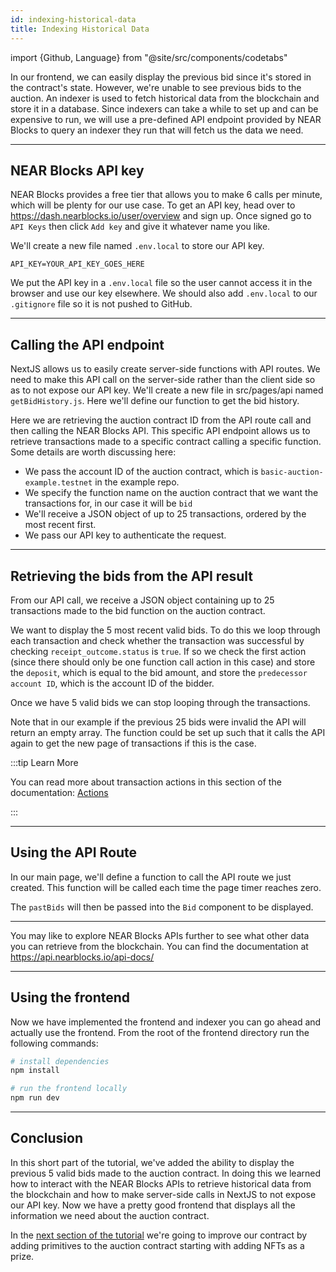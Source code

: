 ```yaml
---
id: indexing-historical-data
title: Indexing Historical Data
---
```


import {Github, Language} from "@site/src/components/codetabs"

In our frontend, we can easily display the previous bid since it's stored in the contract's state. However, we're unable to see previous bids to the auction. An indexer is used to fetch historical data from the blockchain and store it in a database. Since indexers can take a while to set up and can be expensive to run, we will use a pre-defined API endpoint provided by NEAR Blocks to query an indexer they run that will fetch us the data we need.

---

## NEAR Blocks API key

NEAR Blocks provides a free tier that allows you to make 6 calls per minute, which will be plenty for our use case. To get an API key, head over to https://dash.nearblocks.io/user/overview and sign up. Once signed go to `API Keys` then click `Add key` and give it whatever name you like. 

We'll create a new file named `.env.local` to store our API key.

```env
API_KEY=YOUR_API_KEY_GOES_HERE
```

We put the API key in a `.env.local` file so the user cannot access it in the browser and use our key elsewhere. We should also add `.env.local` to our `.gitignore` file so it is not pushed to GitHub.

---

## Calling the API endpoint

NextJS allows us to easily create server-side functions with API routes. We need to make this API call on the server-side rather than the client side so as to not expose our API key. We'll create a new file in src/pages/api named `getBidHistory.js`. Here we'll define our function to get the bid history.

<Language value="javascript" language="javascript" showSingleFName={true}>
    <Github fname="getBidHistory.js" 
        url="https://github.com/near-examples/auctions-tutorial/blob/reorg-auction/frontends/01-frontend/src/pages/api/getBidHistory.js#L1-L13"
        start="1" end="13" />
</Language>

Here we are retrieving the auction contract ID from the API route call and then calling the NEAR Blocks API. This specific API endpoint allows us to retrieve transactions made to a specific contract calling a specific function. Some details are worth discussing here:

- We pass the account ID of the auction contract, which is `basic-auction-example.testnet` in the example repo.
- We specify the function name on the auction contract that we want the transactions for, in our case it will be `bid`
- We'll receive a JSON object of up to 25 transactions, ordered by the most recent first.
- We pass our API key to authenticate the request.

---

## Retrieving the bids from the API result

From our API call, we receive a JSON object containing up to 25 transactions made to the bid function on the auction contract. 

<Language value="javascript" language="javascript" showSingleFName={true}>
    <Github fname="getBidHistory.js" 
        url="https://github.com/near-examples/auctions-tutorial/blob/reorg-auction/frontends/01-frontend/src/pages/api/getBidHistory.js#L15-L43"
        start="15" end="43" />
</Language>

We want to display the 5 most recent valid bids. To do this we loop through each transaction and check whether the transaction was successful by checking `receipt_outcome.status` is `true`. If so we check the first action (since there should only be one function call action in this case) and store the `deposit`, which is equal to the bid amount, and store the `predecessor account ID`, which is the account ID of the bidder.

Once we have 5 valid bids we can stop looping through the transactions.

Note that in our example if the previous 25 bids were invalid the API will return an empty array. The function could be set up such that it calls the API again to get the new page of transactions if this is the case.


:::tip Learn More

You can read more about transaction actions in this section of the documentation: [Actions](../../1.concepts/protocol/transaction-anatomy.md#Actions)

:::

---

## Using the API Route

In our main page, we'll define a function to call the API route we just created. This function will be called each time the page timer reaches zero.

<Language value="javascript" language="javascript" showSingleFName={true}>
    <Github fname="getBidHistory.js" 
        url="https://github.com/near-examples/auctions-tutorial/blob/reorg-auction/frontends/01-frontend/src/pages/index.js#L84-L92"
        start="84" end="92" />
</Language>

The `pastBids` will then be passed into the `Bid` component to be displayed.

---

You may like to explore NEAR Blocks APIs further to see what other data you can retrieve from the blockchain. You can find the documentation at https://api.nearblocks.io/api-docs/

---

## Using the frontend 

Now we have implemented the frontend and indexer you can go ahead and actually use the frontend. From the root of the frontend directory run the following commands:

```bash
# install dependencies
npm install

# run the frontend locally
npm run dev
```

--- 

## Conclusion

In this short part of the tutorial, we've added the ability to display the previous 5 valid bids made to the auction contract. In doing this we learned how to interact with the NEAR Blocks APIs to retrieve historical data from the blockchain and how to make server-side calls in NextJS to not expose our API key. Now we have a pretty good frontend that displays all the information we need about the auction contract.

In the [next section of the tutorial](./3.1-nft.md) we're going to improve our contract by adding primitives to the auction contract starting with adding NFTs as a prize. 


